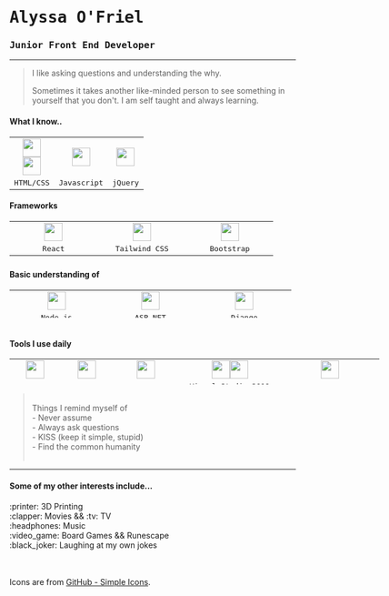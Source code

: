 <h1 align="left"><strong><tt>Alyssa O'Friel</tt></strong></h1>
<h3><tt>Junior Front End Developer</tt></h3>
<hr />
<blockquote>
<p>I like asking questions and understanding the why.</p>
<p>Sometimes it takes another like-minded person to see something in yourself that you don't. I am self taught and always learning.</p>
</blockquote>
<h4>What I know..</h4>
<table style="width: 458.2px;">
<tbody>
<tr>
<td style="width: 13px; text-align: center;" align="center"><img style="float: center;" src="https://cdn.jsdelivr.net/npm/simple-icons@v6/icons/css3.svg" width="32" height="32" /><img style="float: centre; display: block; margin-left: auto; margin-right: auto;" src="https://cdn.jsdelivr.net/npm/simple-icons@v6/icons/html5.svg" width="32" height="32" /></td>
<td style="width: 14px; text-align: center;" align="center"><img style="float: center;" src="https://unpkg.com/simple-icons@v6/icons/javascript.svg" width="32" height="32" /></td>
<td style="width: 41.2px; text-align: center;" align="center"><img style="float: center;" src="https://cdn.jsdelivr.net/npm/simple-icons@v6/icons/jquery.svg" width="32" height="32" /></td>
</tr>
<tr>
<td style="width: 13px; text-align: center;"><tt>HTML/CSS</tt></td>
<td style="width: 14px; text-align: center;"><tt>Javascript</tt></td>
<td style="width: 41.2px; text-align: center;"><tt>jQuery</tt></td>
</tr>
</tbody>
</table>
<h4>Frameworks</h4>
<table style="height: 66px; width: 463.667px;">
<tbody>
<tr>
<td style="width: 149px; text-align: center;" align="center"><img src="https://cdn.jsdelivr.net/npm/simple-icons@v6/icons/react.svg" width="32" height="32" /></td>
<td style="width: 149px; text-align: center;" align="center"><img src="https://cdn.jsdelivr.net/npm/simple-icons@v6/icons/tailwindcss.svg" width="32" height="32" /></td>
<td style="width: 142.667px; text-align: center;" align="center"><img src="https://cdn.jsdelivr.net/npm/simple-icons@v6/icons/bootstrap.svg" width="32" height="32" /></td>
</tr>
<tr>
<td style="width: 149px; text-align: center;"><tt>React</tt></td>
<td style="width: 149px; text-align: center;">
<tt>Tailwind CSS</tt>
</td>
<td style="width: 142.667px; text-align: center;">
<tt>Bootstrap</tt>
</td>
</tr>
</tbody>
</table>
<h4>Basic understanding of</h4>
<table style="height: 49px;" width="470">
<tbody>
<tr>
<td style="width: 149.333px; text-align: center;" align="center"><img src="https://cdn.jsdelivr.net/npm/simple-icons@v6/icons/nodedotjs.svg" width="32" height="32" /></td>
<td style="width: 149.333px; text-align: center;" align="center"><img src="https://cdn.jsdelivr.net/npm/simple-icons@v6/icons/dotnet.svg" width="32" height="32" /></td>
<td style="width: 149.333px; text-align: center;" align="center"><img src="https://cdn.jsdelivr.net/npm/simple-icons@v6/icons/django.svg" width="32" height="32" /></td>
</tr>
<tr>
  <td style="width: 149.333px; text-align: center;"><tt>Node.js</tt></td>
  <td style="width: 149.333px; text-align: center;"><tt>ASP.NET</tt></td>
  <td style="width: 149.333px; text-align: center;"><tt>Django</tt></td>
</tr>
</tbody>
</table>
<h4><br />Tools I use daily</h4>
<table style="height: 45px; width: 650.75px;">
<tbody>
<tr>
<td style="width: 116px; text-align: center;" align="center"><img src="https://cdn.jsdelivr.net/npm/simple-icons@v6/icons/git.svg" width="32" height="32" /></td>
<td style="width: 116px; text-align: center;" align="center"><img src="https://cdn.jsdelivr.net/npm/simple-icons@v6/icons/npm.svg" width="32" height="32" /></td>
<td style="width: 116px; text-align: center;" align="center"><img src="https://cdn.jsdelivr.net/npm/simple-icons@v6/icons/windowsterminal.svg" width="32" height="32" /></td>
<td style="width: 273.75px; text-align: center;" align="center"><img src="https://cdn.jsdelivr.net/npm/simple-icons@v6/icons/visualstudio.svg" width="32" height="32" /><img src="https://cdn.jsdelivr.net/npm/simple-icons@v6/icons/visualstudiocode.svg" width="32" height="32" /></td>
<td style="width: 273.75px; text-align: center;" align="center"><img src="https://cdn.jsdelivr.net/npm/simple-icons@v6/icons/adobe.svg" width="32" height="32" /></td>
</tr>
<tr>
  <td style="width: 116px; text-align: center;"><tt>GIT</tt></td>
  <td style="width: 116px; text-align: center;"><tt>NPM</tt></td>
  <td style="width: 116px; text-align: center;"><tt>CommandLine</tt></td>
  <td style="width: 273.75px; text-align: center;"><tt>Visual Studio 2019 && VS Code</tt></td>
  <td style="width: 273.75px; text-align: center;"><tt>Adobe Suite</tt></td>
</tr>
</tbody>
</table>
<blockquote><p><br />Things I remind myself of <br />- Never assume<br />- Always ask questions<br />- KISS (keep it simple, stupid)<br />- Find the common humanity <br /><br /> </p></blockquote>


<hr>
<h4>Some of my other interests include...</h4>
:printer: 3D Printing<br>
 :clapper: Movies && :tv: TV<br>
:headphones: Music<br>
  :video_game: Board Games && Runescape<br>
  :black_joker: Laughing at my own jokes

<br><br>
Icons are from [GitHub - Simple Icons](https://github.com/simple-icons/simple-icons#cdn-usage).
